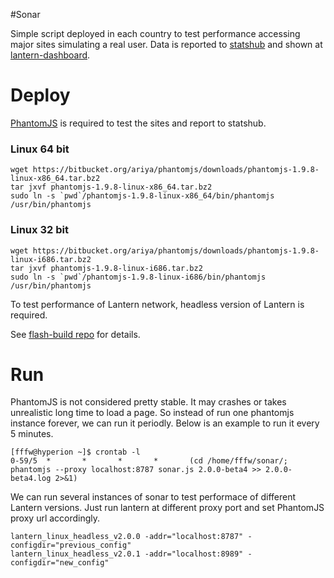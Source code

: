 #Sonar

Simple script deployed in each country to test performance accessing major sites simulating a real user.
Data is reported to [statshub](https://github.com/getlantern/statshub) and shown at [lantern-dashboard](http://lantern-dashboard.s3-website-us-east-1.amazonaws.com/sonar.html).

# Deploy

[PhantomJS](http://phantomjs.org/) is required to test the sites and report to statshub.

### Linux 64 bit

```
wget https://bitbucket.org/ariya/phantomjs/downloads/phantomjs-1.9.8-linux-x86_64.tar.bz2
tar jxvf phantomjs-1.9.8-linux-x86_64.tar.bz2
sudo ln -s `pwd`/phantomjs-1.9.8-linux-x86_64/bin/phantomjs /usr/bin/phantomjs
```

### Linux 32 bit

```
wget https://bitbucket.org/ariya/phantomjs/downloads/phantomjs-1.9.8-linux-i686.tar.bz2
tar jxvf phantomjs-1.9.8-linux-i686.tar.bz2
sudo ln -s `pwd`/phantomjs-1.9.8-linux-i686/bin/phantomjs /usr/bin/phantomjs
```

To test performance of Lantern network, headless version of Lantern is required.

See [flash-build repo](https://github.com/getlantern/flashlight-build#building-headless-version) for details.

# Run

PhantomJS is not considered pretty stable. It may crashes or takes unrealistic long time to load a page. So instead of run one phantomjs instance forever, we can run it periodly. Below is an example to run it every 5 minutes.

```
[fffw@hyperion ~]$ crontab -l
0-59/5  *       *       *       *       (cd /home/fffw/sonar/; phantomjs --proxy localhost:8787 sonar.js 2.0.0-beta4 >> 2.0.0-beta4.log 2>&1)
```

We can run several instances of sonar to test performace of different Lantern versions. Just run lantern at different proxy port and set PhantomJS proxy url accordingly.
```
lantern_linux_headless_v2.0.0 -addr="localhost:8787" -configdir="previous_config"
lantern_linux_headless_v2.0.1 -addr="localhost:8989" -configdir="new_config"
```
